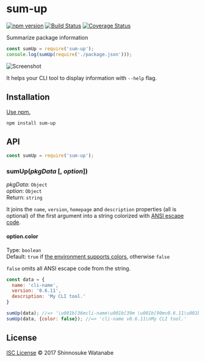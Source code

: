 # sum-up

[![npm version](https://img.shields.io/npm/v/sum-up.svg)](https://www.npmjs.com/package/sum-up)
[![Build Status](https://travis-ci.org/shinnn/sum-up.svg?branch=master)](https://travis-ci.org/shinnn/sum-up)
[![Coverage Status](https://img.shields.io/coveralls/shinnn/sum-up.svg)](https://coveralls.io/r/shinnn/sum-up)

Summarize package information

```javascript
const sumUp = require('sum-up');
console.log(sumUp(require('./package.json')));
```

![Screenshot](./screenshot.png "Screenshot")

It helps your CLI tool to display information with `--help` flag.

## Installation

[Use npm.](https://docs.npmjs.com/cli/install)

```
npm install sum-up
```

## API

```javascript
const sumUp = require('sum-up');
```

### sumUp(*pkgData* [, *option*])

*pkgData*: `Object`  
*option*: `Object`  
Return: `string`

It joins the `name`, `version`, `homepage` and `description` properties (all is optional) of the first argument into a string colorized with [ANSI escape code](https://github.com/sindresorhus/ansi-styles).

#### option.color

Type: `boolean`  
Default: `true` if [the environment supports colors](https://github.com/sindresorhus/supports-color), otherwise `false`

`false` omits all ANSI escape code from the string.

```javascript
const data = {
  name: 'cli-name',
  version: '0.6.11',
  description: 'My CLI tool.'
}

sumUp(data); //=> '\u001b[36mcli-name\u001b[39m \u001b[90mv0.6.11\u001b[39m\nMy CLI tool.'
sumUp(data, {color: false}); //=> 'cli-name v0.6.11\nMy CLI tool.'
```

## License

[ISC License](./LICENSE) © 2017 Shinnosuke Watanabe
